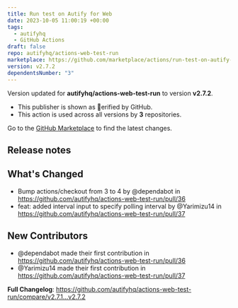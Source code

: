 ```yaml
---
title: Run test on Autify for Web
date: 2023-10-05 11:00:19 +00:00
tags:
  - autifyhq
  - GitHub Actions
draft: false
repo: autifyhq/actions-web-test-run
marketplace: https://github.com/marketplace/actions/run-test-on-autify-for-web
version: v2.7.2
dependentsNumber: "3"
---
```



Version updated for **autifyhq/actions-web-test-run** to version **v2.7.2**.
- This publisher is shown as erified by GitHub.
- This action is used across all versions by **3** repositories.

Go to the [GitHub Marketplace](https://github.com/marketplace/actions/run-test-on-autify-for-web) to find the latest changes.

## Release notes

## What's Changed
* Bump actions/checkout from 3 to 4 by @dependabot in https://github.com/autifyhq/actions-web-test-run/pull/36
* feat: added interval input to specify polling interval by @Yarimizu14 in https://github.com/autifyhq/actions-web-test-run/pull/37

## New Contributors
* @dependabot made their first contribution in https://github.com/autifyhq/actions-web-test-run/pull/36
* @Yarimizu14 made their first contribution in https://github.com/autifyhq/actions-web-test-run/pull/37

**Full Changelog**: https://github.com/autifyhq/actions-web-test-run/compare/v2.7.1...v2.7.2
